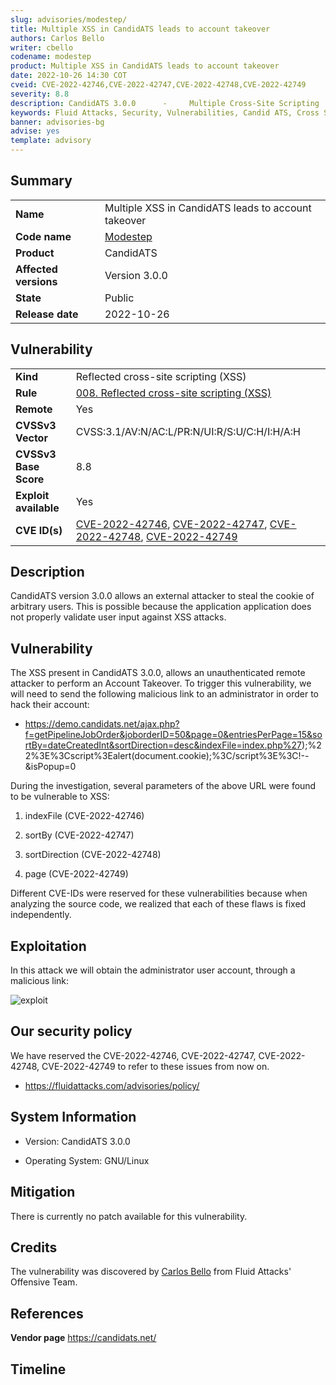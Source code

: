 ```yaml
---
slug: advisories/modestep/
title: Multiple XSS in CandidATS leads to account takeover
authors: Carlos Bello
writer: cbello
codename: modestep
product: Multiple XSS in CandidATS leads to account takeover
date: 2022-10-26 14:30 COT
cveid: CVE-2022-42746,CVE-2022-42747,CVE-2022-42748,CVE-2022-42749
severity: 8.8
description: CandidATS 3.0.0      -     Multiple Cross-Site Scripting
keywords: Fluid Attacks, Security, Vulnerabilities, Candid ATS, Cross Site Scripting
banner: advisories-bg
advise: yes
template: advisory
---
```


## Summary

|                       |                                                                    |
| --------------------- | -------------------------------------------------------------------|
| **Name**              | Multiple XSS in CandidATS leads to account takeover                |
| **Code name**         | [Modestep](https://en.wikipedia.org/wiki/Modestep)                 |
| **Product**           | CandidATS                                                          |
| **Affected versions** | Version 3.0.0                                                      |
| **State**             | Public                                                             |
| **Release date**      | 2022-10-26                                                         |

## Vulnerability

|                       |                                                                                                                             |
| --------------------- | ----------------------------------------------------------------------------------------------------------------------------|
| **Kind**              | Reflected cross-site scripting (XSS)                                                                                        |
| **Rule**              | [008. Reflected cross-site scripting (XSS)](https://docs.fluidattacks.com/criteria/vulnerabilities/008)                     |
| **Remote**            | Yes                                                                                                                         |
| **CVSSv3 Vector**     | CVSS:3.1/AV:N/AC:L/PR:N/UI:R/S:U/C:H/I:H/A:H                                                                                |
| **CVSSv3 Base Score** | 8.8                                                                                                                         |
| **Exploit available** | Yes                                                                                                                         |
| **CVE ID(s)**         | [CVE-2022-42746](https://cve.mitre.org/cgi-bin/cvename.cgi?name=CVE-2022-42746), [CVE-2022-42747](https://cve.mitre.org/cgi-bin/cvename.cgi?name=CVE-2022-42747), [CVE-2022-42748](https://cve.mitre.org/cgi-bin/cvename.cgi?name=CVE-2022-42748), [CVE-2022-42749](https://cve.mitre.org/cgi-bin/cvename.cgi?name=CVE-2022-42749)                                                                                                                                  |

## Description

CandidATS version 3.0.0 allows an external attacker to steal the
cookie of arbitrary users. This is possible because the application
application does not properly validate user input against XSS attacks.

## Vulnerability

The XSS present in CandidATS 3.0.0, allows an unauthenticated remote
attacker to perform an Account Takeover. To trigger this vulnerability,
we will need to send the following malicious link to an administrator
in order to hack their account:

* https://demo.candidats.net/ajax.php?f=getPipelineJobOrder&joborderID=50&page=0&entriesPerPage=15&sortBy=dateCreatedInt&sortDirection=desc&indexFile=index.php%27);%22%3E%3Cscript%3Ealert(document.cookie);%3C/script%3E%3C!--&isPopup=0

During the investigation, several parameters of the above URL were
found to be vulnerable to XSS:

1. indexFile      (CVE-2022-42746)

2. sortBy         (CVE-2022-42747)

3. sortDirection  (CVE-2022-42748)

4. page           (CVE-2022-42749)

Different CVE-IDs were reserved for these vulnerabilities because when
analyzing the source code, we realized that each of these flaws is fixed
independently.

## Exploitation

In this attack we will obtain the administrator user account, through
a malicious link:

![exploit](https://user-images.githubusercontent.com/51862990/198105518-9613a6db-ef9c-4fc9-acc3-2f81900b2770.png)

## Our security policy

We have reserved the CVE-2022-42746, CVE-2022-42747, CVE-2022-42748,
 CVE-2022-42749 to refer to these issues from now on.

* https://fluidattacks.com/advisories/policy/

## System Information

* Version: CandidATS 3.0.0

* Operating System: GNU/Linux

## Mitigation

There is currently no patch available for this vulnerability.

## Credits

The vulnerability was discovered by [Carlos
Bello](https://www.linkedin.com/in/carlos-andres-bello) from Fluid Attacks'
Offensive Team.

## References

**Vendor page** <https://candidats.net/>

## Timeline

<time-lapse
  discovered="2022-10-07"
  contacted="2022-10-07"
  replied="2022-10-07"
  confirmed=""
  patched=""
  disclosure="2022-10-26">
</time-lapse>
